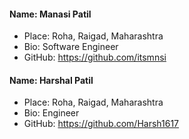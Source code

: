 #### Name: Manasi Patil
- Place: Roha, Raigad, Maharashtra
- Bio: Software Engineer
- GitHub: https://github.com/itsmnsi

#### Name: Harshal Patil
- Place: Roha, Raigad, Maharashtra
- Bio: Engineer
- GitHub: https://github.com/Harsh1617
